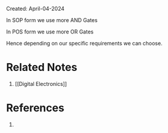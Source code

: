 Created: April-04-2024

In SOP form we use more AND Gates

In POS form we use more OR Gates

Hence depending on our specific requirements we can choose.
# Related Notes

1. [[Digital Electronics]]
# References

1. 